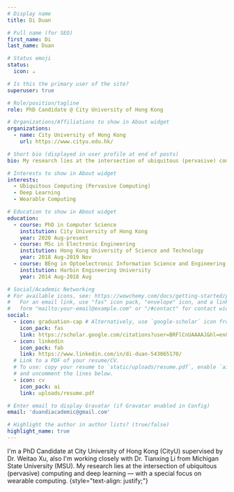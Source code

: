 ```yaml
---
# Display name
title: Di Duan

# Full name (for SEO)
first_name: Di
last_name: Duan

# Status emoji
status:
  icon: ☕️

# Is this the primary user of the site?
superuser: true

# Role/position/tagline
role: PhD Candidate @ City University of Hong Kong

# Organizations/Affiliations to show in About widget
organizations:
  - name: City University of Hong Kong
    url: https://www.cityu.edu.hk/

# Short bio (displayed in user profile at end of posts)
bio: My research lies at the intersection of ubiquitous (pervasive) computing and deep learning — with a special focus on wearable computing.

# Interests to show in About widget
interests:
  - Ubiquitous Computing (Pervasive Computing)
  - Deep Learning
  - Wearable Computing

# Education to show in About widget
education:
  - course: PhD in Computer Science
    institution: City University of Hong Kong
    year: 2020 Aug-present
  - course: MSc in Electronic Engineering
    institution: Hong Kong University of Science and Technology
    year: 2018 Aug-2019 Nov
  - course: BEng in Optoelectronic Information Science and Engineering
    institution: Harbin Engineering University
    year: 2014 Aug-2018 Aug

# Social/Academic Networking
# For available icons, see: https://wowchemy.com/docs/getting-started/page-builder/#icons
#   For an email link, use "fas" icon pack, "envelope" icon, and a link in the
#   form "mailto:your-email@example.com" or "/#contact" for contact widget.
social:
  - icon: graduation-cap # Alternatively, use `google-scholar` icon from `ai` icon pack
    icon_pack: fas
    link: https://scholar.google.com/citations?user=BRFlCnUAAAAJ&hl=en&oi=ao
  - icon: linkedin
    icon_pack: fab
    link: https://www.linkedin.com/in/di-duan-543065170/
  # Link to a PDF of your resume/CV.
  # To use: copy your resume to `static/uploads/resume.pdf`, enable `ai` icons in `params.yaml`,
  # and uncomment the lines below.
  - icon: cv
    icon_pack: ai
    link: uploads/resume.pdf

# Enter email to display Gravatar (if Gravatar enabled in Config)
email: 'duandiacademic@gmail.com'

# Highlight the author in author lists? (true/false)
highlight_name: true
---
```


I'm a PhD Candidate at City University of Hong Kong (CityU) supervised by Dr. Weitao Xu, also I'm working closely with Dr. Tianxing Li from Michigan State University (MSU). My research lies at the intersection of ubiquitous (pervasive) computing and deep learning — with a special focus on wearable computing.
{style="text-align: justify;"}
